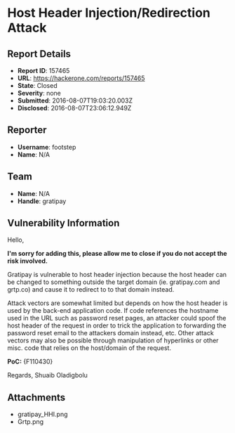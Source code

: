 # Host Header Injection/Redirection Attack

## Report Details
- **Report ID**: 157465
- **URL**: https://hackerone.com/reports/157465
- **State**: Closed
- **Severity**: none
- **Submitted**: 2016-08-07T19:03:20.003Z
- **Disclosed**: 2016-08-07T23:06:12.949Z

## Reporter
- **Username**: footstep
- **Name**: N/A

## Team
- **Name**: N/A
- **Handle**: gratipay

## Vulnerability Information
Hello,

__I'm sorry for adding this, please allow me to close if you do not accept the risk involved.__

Gratipay is vulnerable to host header injection because the host header can be changed to something outside the target domain (ie. gratipay.com and grtp.co) and cause it to redirect to to that domain instead.

Attack vectors are somewhat limited but depends on how the host header is used by the back-end application code. If code references the hostname used in the URL such as password reset pages, an attacker could spoof the host header of the request in order to trick the application to forwarding the password reset email to the attackers domain instead, etc. Other attack vectors may also be possible through manipulation of hyperlinks or other misc. code that relies on the host/domain of the request.

__PoC:__
{F110430}

Regards,
Shuaib Oladigbolu

## Attachments
- gratipay_HHI.png
- Grtp.png
